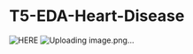 # T5-EDA-Heart-Disease


![HERE](https://www.kaggle.com/ikarus777/best-artworks-of-all-time)
![Uploading image.png…]()



